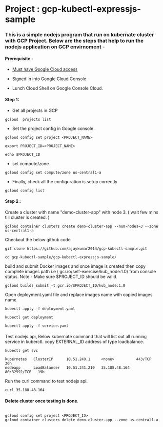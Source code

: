 
# Project : gcp-kubectl-expressjs-sample

### This is a simple nodejs program that run on kubernate cluster with GCP Project. Below are the steps that help to run the nodejs application on GCP envirnoment - 

#### Prerequisite - 
  
   * [ Must have Google Cloud access ](https://console.cloud.google.com/)

   *  Signed in into Google Cloud Console

   *  Lunch Cloud Shell on Google Console Cloud.

#### Step 1:

   * Get all projects in GCP
   ```
   gcloud  projects list
   ````
   * Set the project config in Google console.
   ```
   gcloud config set project <PROJECT_NAME>
   
   export PROJECT_ID=<PROJECT_NAME>

   echo $PROJECT_ID
   ````
   * set compute/zone 
   ```
   gcloud config set compute/zone us-central1-a
   ```
   * Finally, check all the configuration is setup correctly
   ```
   gcloud config list
   ```

#### Step 2 :

 Create a cluster with name "demo-cluster-app" with node 3. ( wait few mins till cluster is created. )
  ```
  gcloud container clusters create demo-cluster-app --num-nodes=3 --zone us-central1-a
  ``` 
  
  Checkout the below github code

  ```
  git clone https://github.com/ajaykumar2014/gcp-kubectl-sample.git

  cd gcp-kubectl-sample/gcp-kubectl-expressjs-sample/
  ```
  build and submit Docker images and once image is created then copy complete images path i.e ( gcr.io/self-exercise/kub_node:1.0) from console status. Note - Make sure $PROJECT_ID should be valid.
  ```
  gcloud builds submit -t gcr.io/$PROJECT_ID/kub_node:1.0
  ```
  Open deployment.yaml file and replace images name with copied images name.

  ```
  kubectl apply -f deployment.yaml

  kubectl get deployment

  kubectl apply -f service.yaml

  ```

#### 

Test nodejs api, Below kubernate command that will list out all running service in kuberctl. copy EXTERNAL_ID address of type loadbalance.

```
kubectl get svc
```
```
kubernetes   ClusterIP      10.51.240.1     <none>          443/TCP        20h
nodeapp      LoadBalancer   10.51.241.210   35.188.48.164   80:32592/TCP   19h
```

Run the curl command to test nodejs api.

```
curl 35.188.48.164
```


#### Delete cluster once testing is done.

```

gcloud config set project <PROJECT_ID>
gcloud container clusters delete demo-cluster-app --zone us-central1-a

```